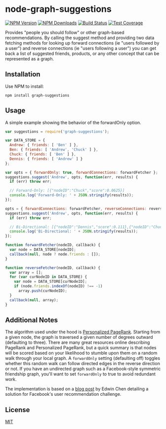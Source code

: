 # node-graph-suggestions #

[![NPM Version][npm-image]][npm-url]
[![NPM Downloads][downloads-image]][downloads-url]
[![Build Status][travis-image]][travis-url]
[![Test Coverage][coveralls-image]][coveralls-url]

Provides "people you should follow" or other graph-based recommendations. By 
calling the suggest method and providing two data fetching methods for looking 
up forward connections (ie "users followed by a user") and reverse connections 
(ie "users following a user") you can get back a list of suggested friends, 
products, or any other concept that can be represented as a graph.

## Installation ##

Use NPM to install:

    npm install graph-suggestions

## Usage ##

A simple example showing the behavior of the forwardOnly option.

```javascript
var suggestions = require('graph-suggestions');

var DATA_STORE = {
  Andrew: { friends: [ 'Ben' ] },
  Ben: { friends: [ 'Andrew', 'Chuck' ] },
  Chuck: { friends: [ 'Ben' ] },
  Dennis: { friends: [ 'Andrew' ] }
};

var opts = { forwardOnly: true, forwardConnections: forwardFetcher };
suggestions.suggest('Andrew', opts, function(err, results) {
  if (err) throw err;

  // Forward-Only: [{"nodeID":"Chuck","score":0.0625}]
  console.log('Forward-Only: ' + JSON.stringify(results));
});

opts = { forwardConnections: forwardFetcher, reverseConnections: reverseFetcher };
suggestions.suggest('Andrew', opts, function(err, results) {
  if (err) throw err;

  // Bi-Directional: [{"nodeID":"Dennis","score":0.111},{"nodeID":"Chuck","score":0.0417}]
  console.log('Bi-Directional: ' + JSON.stringify(results));
});

function forwardFetcher(nodeID, callback) {
  var node = DATA_STORE[nodeID];
  callback(null, node ? node.friends : []);
}

function reverseFetcher(nodeID, callback) {
  var array = [];
  for (var curNodeID in DATA_STORE) {
    var node = DATA_STORE[curNodeID];
    if (node.friends.indexOf(nodeID) !== -1)
      array.push(curNodeID);
  }
  callback(null, array);
}
```

## Additional Notes ##

The algorithm used under the hood is [Personalized PageRank](http://nlp.stanford.edu/projects/pagerank.shtml). Starting from a given node, the graph is traversed a given number of degrees outward (defaulting to three). There are many great resources online describing PageRank and Personalized PageRank, but a quick summary is that nodes will be scored based on your likelihood to stumble upon them on a random walk through your local graph. A `forwardOnly` setting (defaulting off) toggles whether this random walk can follow directed edges in the reverse direction or not. If you have an undirected graph such as a Facebook-style symmetric friendship graph, you'll want to set `forwardOnly` to true to avoid redundant work.

The implementation is based on a [blog post](http://blog.echen.me/2012/07/31/edge-prediction-in-a-social-graph-my-solution-to-facebooks-user-recommendation-contest-on-kaggle/) by Edwin Chen detailing a solution for Facebook's user recommendation challenge.

## License ##

[MIT](LICENSE)

[npm-image]: https://img.shields.io/npm/v/graph-suggestions.svg?style=flat
[npm-url]: https://npmjs.org/package/graph-suggestions
[travis-image]: https://img.shields.io/travis/jhurliman/node-graph-suggestions.svg?style=flat
[travis-url]: https://travis-ci.org/jhurliman/node-graph-suggestions
[coveralls-image]: https://img.shields.io/coveralls/jhurliman/node-graph-suggestions.svg?style=flat
[coveralls-url]: https://coveralls.io/r/jhurliman/node-graph-suggestions?branch=master
[downloads-image]: https://img.shields.io/npm/dm/graph-suggestions.svg?style=flat
[downloads-url]: https://npmjs.org/package/graph-suggestions
